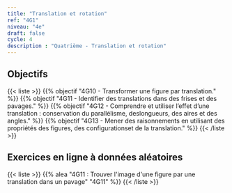 ```yaml
---
title: "Translation et rotation"
ref: "4G1"
niveau: "4e"
draft: false
cycle: 4
description : "Quatrième - Translation et rotation"
---
```



<h2 class="ui horizontal divider header">Objectifs</h2>

{{< liste >}}
	{{% objectif "4G10 - Transformer une figure par translation." %}}
	{{% objectif "4G11 - Identifier des translations dans des frises et des pavages." %}}
	{{% objectif "4G12 - Comprendre et utiliser l’effet d’une translation : conservation du parallélisme, deslongueurs, des aires et des angles." %}}
	{{% objectif "4G13 - Mener des raisonnements en utilisant des propriétés des figures, des configurationset de la translation." %}}
{{< /liste >}}

<div class="ui hidden divider"></div>
<div class="ui hidden divider"></div>

<h2 class="ui horizontal divider header">Exercices en ligne à données aléatoires</h2>

{{< liste >}}
	{{% alea "4G11 : Trouver l'image d'une figure par une translation dans un pavage" "4G11" %}}
{{< /liste >}}
